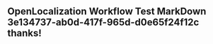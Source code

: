 <properties
ms.topic="hero-topic"
ms.test1="hero-topic"
ms.test2="test"/>


## OpenLocalization Workflow Test MarkDown 3e134737-ab0d-417f-965d-d0e65f24f12c thanks!



<!--HONumber=Jul16_HO4-->


